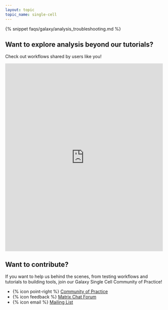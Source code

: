 ```yaml
---
layout: topic
topic_name: single-cell
---
```


{% snippet faqs/galaxy/analysis_troubleshooting.md %}

## Want to explore analysis beyond our tutorials?

Check out workflows shared by users like you!

<iframe src="https://training.galaxyproject.org/training-material/workflows/embed.html?query=single-cell" height="600px" width="100%" class="gtn-embed" frameborder="0"></iframe>

## Want to contribute?

If you want to help us behind the scenes, from testing workflows and tutorials to building tools, join our Galaxy Single Cell Community of Practice!

 - {% icon point-right %}  [Community of Practice](https://galaxyproject.org/projects/singlecell/)
 - {% icon feedback %}  [Matrix Chat Forum](https://matrix.to/#/#usegalaxy-eu_single-cell-workflows:gitter.im)
 - {% icon email %}  [Mailing List](https://lists.galaxyproject.org/lists/single-cell-cop.lists.galaxyproject.org/)
